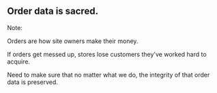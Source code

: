 ## Order data is sacred.

Note:

Orders are how site owners make their money.

If orders get messed up, stores lose customers they've worked hard to acquire.

Need to make sure that no matter what we do, the integrity of that order data is preserved.
